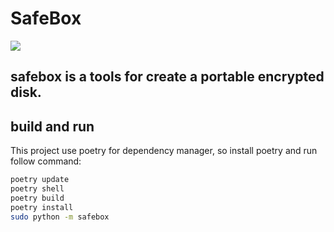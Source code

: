 # SafeBox

<a href="https://discord.gg/xk5ZCxBVyh"><img src="https://discord.com/api/guilds/988721780317384794/widget.png?style=banner2"></a>

## safebox is a tools for create a portable encrypted disk.

## build and run

This project use poetry for dependency manager, so install poetry and run follow command:

```bash
poetry update
poetry shell
poetry build
poetry install
sudo python -m safebox
```